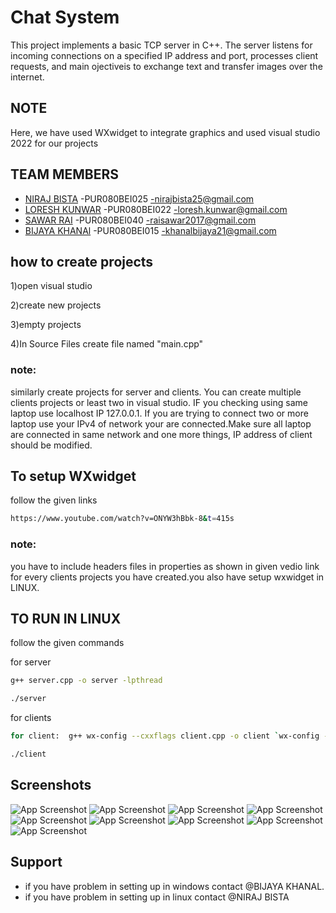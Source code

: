 
# Chat System

This project implements a basic TCP server in C++. The server listens for incoming connections on a specified IP address and port, processes client requests, and main ojectiveis to exchange text and transfer images over the internet.

## NOTE

Here, we have used WXwidget to integrate graphics and used visual studio 2022 for our projects



## TEAM MEMBERS


- [NIRAJ BISTA](https://github.com/NirazB) -PUR080BEI025  -nirajbista25@gmail.com
- [LORESH KUNWAR](https://github.com/LoreshKunwar) -PUR080BEI022  -loresh.kunwar@gmail.com
- [SAWAR RAI](https://github.com/SawarRai) -PUR080BEI040  -raisawar2017@gmail.com
- [BIJAYA KHANAl](https://github.com/OVERachieverrr) -PUR080BEI015  -khanalbijaya21@gmail.com


 


## how to create projects 

1)open visual studio

2)create new projects

3)empty projects

4)In Source Files create file named "main.cpp"

### note:

similarly create projects for server and clients. You can create multiple clients projects or least two in visual studio. IF you checking using same laptop use localhost IP 127.0.0.1. If you are trying to connect two or more laptop use your IPv4 of network your are connected.Make sure all laptop are connected in same network and one more things, IP address of client should be modified.

## To setup WXwidget
follow the given links
```bash
https://www.youtube.com/watch?v=ONYW3hBbk-8&t=415s
```


### note:
you have to include headers files in properties as shown in given vedio link for every clients projects you have created.you also have setup wxwidget in LINUX.

## TO RUN IN LINUX
follow the given commands

for server
```bash
g++ server.cpp -o server -lpthread
```
```bash
./server
```

for clients

```bash
for client:  g++ wx-config --cxxflags client.cpp -o client `wx-config --libs
```
```bash
./client
```

## Screenshots

![App Screenshot](screenshots\windows\server.png)
![App Screenshot](screenshots\windows\Screenshot(88).png)
![App Screenshot](screenshots\windows\Screenshot(90).png)
![App Screenshot](screenshots\windows\Screenshot(89).png)
![App Screenshot](screenshots\windows\Screenshot(93).png)
![App Screenshot](screenshots\windows\Screenshot(94).png)
![App Screenshot](screenshots\windows\Screenshot(95).png)
![App Screenshot](screenshots\windows\Screenshot(96).png)
![App Screenshot](screenshots\linux\linux.jpg)
## Support

- if you have problem in setting up in windows contact @BIJAYA KHANAL.
- if you have problem in setting up in linux contact @NIRAJ BISTA
